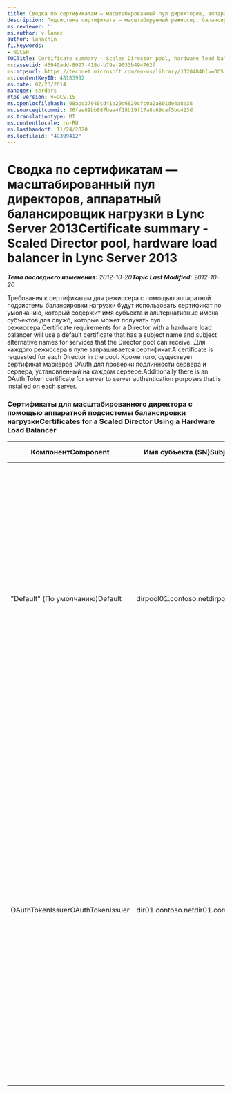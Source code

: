 ```yaml
---
title: Сводка по сертификатам — масштабированный пул директоров, аппаратный балансировщик нагрузки
description: Подсистема сертификата — масштабируемый режиссер, балансировщик аппаратной нагрузки.
ms.reviewer: ''
ms.author: v-lanac
author: lanachin
f1.keywords:
- NOCSH
TOCTitle: Certificate summary - Scaled Director pool, hardware load balancer
ms:assetid: 45940add-8027-418d-b79a-9033b494762f
ms:mtpsurl: https://technet.microsoft.com/en-us/library/JJ204846(v=OCS.15)
ms:contentKeyID: 48183992
ms.date: 07/23/2014
manager: serdars
mtps_version: v=OCS.15
ms.openlocfilehash: 08abc37940cd41a29d6620cfc0a2a801de4a8e38
ms.sourcegitcommit: 36fee89bb887bea4f18b19f17a8c69daf5bc423d
ms.translationtype: MT
ms.contentlocale: ru-RU
ms.lasthandoff: 11/24/2020
ms.locfileid: "49399412"
---
```

# <a name="certificate-summary---scaled-director-pool-hardware-load-balancer-in-lync-server-2013"></a><span data-ttu-id="27067-103">Сводка по сертификатам — масштабированный пул директоров, аппаратный балансировщик нагрузки в Lync Server 2013</span><span class="sxs-lookup"><span data-stu-id="27067-103">Certificate summary - Scaled Director pool, hardware load balancer in Lync Server 2013</span></span>

<div data-xmlns="http://www.w3.org/1999/xhtml">

<div class="topic" data-xmlns="http://www.w3.org/1999/xhtml" data-msxsl="urn:schemas-microsoft-com:xslt" data-cs="https://msdn.microsoft.com/">

<div data-asp="https://msdn2.microsoft.com/asp">



</div>

<div id="mainSection">

<div id="mainBody"><span data-ttu-id="27067-104">

<span> </span></span><span class="sxs-lookup"><span data-stu-id="27067-104">

<span> </span></span></span>

<span data-ttu-id="27067-105">_**Тема последнего изменения:** 2012-10-20_</span><span class="sxs-lookup"><span data-stu-id="27067-105">_**Topic Last Modified:** 2012-10-20_</span></span>

<span data-ttu-id="27067-106">Требования к сертификатам для режиссера с помощью аппаратной подсистемы балансировки нагрузки будут использовать сертификат по умолчанию, который содержит имя субъекта и альтернативные имена субъектов для служб, которые может получать пул режиссера.</span><span class="sxs-lookup"><span data-stu-id="27067-106">Certificate requirements for a Director with a hardware load balancer will use a default certificate that has a subject name and subject alternative names for services that the Director pool can receive.</span></span> <span data-ttu-id="27067-107">Для каждого режиссера в пуле запрашивается сертификат.</span><span class="sxs-lookup"><span data-stu-id="27067-107">A certificate is requested for each Director in the pool.</span></span> <span data-ttu-id="27067-108">Кроме того, существует сертификат маркеров OAuth для проверки подлинности сервера и сервера, установленный на каждом сервере.</span><span class="sxs-lookup"><span data-stu-id="27067-108">Additionally there is an OAuth Token certificate for server to server authentication purposes that is installed on each server.</span></span>

### <a name="certificates-for-a-scaled-director-using-a-hardware-load-balancer"></a><span data-ttu-id="27067-109">Сертификаты для масштабированного директора с помощью аппаратной подсистемы балансировки нагрузки</span><span class="sxs-lookup"><span data-stu-id="27067-109">Certificates for a Scaled Director Using a Hardware Load Balancer</span></span>

<table>
<colgroup>
<col style="width: 25%" />
<col style="width: 25%" />
<col style="width: 25%" />
<col style="width: 25%" />
</colgroup>
<thead>
<tr class="header">
<th><span data-ttu-id="27067-110">Компонент</span><span class="sxs-lookup"><span data-stu-id="27067-110">Component</span></span></th>
<th><span data-ttu-id="27067-111">Имя субъекта (SN)</span><span class="sxs-lookup"><span data-stu-id="27067-111">Subject name (SN)</span></span></th>
<th><span data-ttu-id="27067-112">Дополнительные имена субъектов (SAN)</span><span class="sxs-lookup"><span data-stu-id="27067-112">Subject alternative names (SAN)</span></span></th>
<th><span data-ttu-id="27067-113">Комментарии</span><span class="sxs-lookup"><span data-stu-id="27067-113">Comments</span></span></th>
</tr>
</thead>
<tbody>
<tr class="odd">
<td><p><span data-ttu-id="27067-114">"Default" (По умолчанию)</span><span class="sxs-lookup"><span data-stu-id="27067-114">Default</span></span></p></td>
<td><p><span data-ttu-id="27067-115">dirpool01.contoso.net</span><span class="sxs-lookup"><span data-stu-id="27067-115">dirpool01.contoso.net</span></span></p></td>
<td><p><span data-ttu-id="27067-116">dirpool01.contoso.net</span><span class="sxs-lookup"><span data-stu-id="27067-116">dirpool01.contoso.net</span></span></p>
<p><span data-ttu-id="27067-117">dir01.contoso.net</span><span class="sxs-lookup"><span data-stu-id="27067-117">dir01.contoso.net</span></span></p>
<p><span data-ttu-id="27067-118">dialin.contoso.com</span><span class="sxs-lookup"><span data-stu-id="27067-118">dialin.contoso.com</span></span></p>
<p><span data-ttu-id="27067-119">meet.contoso.com</span><span class="sxs-lookup"><span data-stu-id="27067-119">meet.contoso.com</span></span></p>
<p><span data-ttu-id="27067-120">lyncdiscoverinternal.contoso.com</span><span class="sxs-lookup"><span data-stu-id="27067-120">lyncdiscoverinternal.contoso.com</span></span></p>
<p><span data-ttu-id="27067-121">lyncdiscover.contoso.com</span><span class="sxs-lookup"><span data-stu-id="27067-121">lyncdiscover.contoso.com</span></span></p>
<p><span data-ttu-id="27067-122">(Необязательно) \*. contoso.com</span><span class="sxs-lookup"><span data-stu-id="27067-122">(Optionally) \*.contoso.com</span></span></p></td>
<td><p><span data-ttu-id="27067-123">Сертификаты в службе каталогов могут запрашиваться либо с помощью внутреннего управляемого центра сертификации (ЦС), либо из общедоступного центра сертификации.</span><span class="sxs-lookup"><span data-stu-id="27067-123">Director certificates can be requested from either an internally managed certification authority (CA) or from a public CA.</span></span></p>
<p><span data-ttu-id="27067-124">Режиссер отвечает на запросы на обратных прокси-серверах периметра или пограничного сервера.</span><span class="sxs-lookup"><span data-stu-id="27067-124">The Director responds to requests from the reverse proxy in the perimeter or from the Edge Server.</span></span></p>
<p><span data-ttu-id="27067-125">Или подстановочный знак для простых URL-адресов</span><span class="sxs-lookup"><span data-stu-id="27067-125">Or, a wildcard entry for the simple URLs</span></span></p></td>
</tr>
<tr class="even">
<td><p><span data-ttu-id="27067-126">OAuthTokenIssuer</span><span class="sxs-lookup"><span data-stu-id="27067-126">OAuthTokenIssuer</span></span></p></td>
<td><p><span data-ttu-id="27067-127">dir01.contoso.net</span><span class="sxs-lookup"><span data-stu-id="27067-127">dir01.contoso.net</span></span></p></td>
<td><p><span data-ttu-id="27067-128">Нет записи</span><span class="sxs-lookup"><span data-stu-id="27067-128">No Entry</span></span></p></td>
<td>


> [!IMPORTANT]
> <span data-ttu-id="27067-129">Обратите внимание, что минимальная длина ключа составляет 1024, но вы можете получить предупреждение о том, что минимальная рекомендуемая длина ключа составляет 2048 бит.</span><span class="sxs-lookup"><span data-stu-id="27067-129">Note that the minimum key length is 1024, but you may receive a warning that the minimum recommended key length is 2048 bits.</span></span>


<p><span data-ttu-id="27067-130">Сертификат OAuthTokenIssuer является однозначным сертификатом для серверов с проверкой подлинности в крупномасштабной среде и может запрашиваться из внутреннего или общедоступного ЦС.</span><span class="sxs-lookup"><span data-stu-id="27067-130">The OAuthTokenIssuer certificate is a single-purpose certificate for the purpose of authenticating servers in a large-scale environment, and can be requested from an internal CA or from a public CA.</span></span> <span data-ttu-id="27067-131">Требуется сертификат.</span><span class="sxs-lookup"><span data-stu-id="27067-131">The certificate is required.</span></span></p><span data-ttu-id="27067-132"></td>
</tr>
</tbody>
</table>


</div>

<span> </span>

</div>

</div>

</span><span class="sxs-lookup"><span data-stu-id="27067-132"></td>
</tr>
</tbody>
</table>


</div>

<span> </span>

</div>

</div>

</span></span></div>


